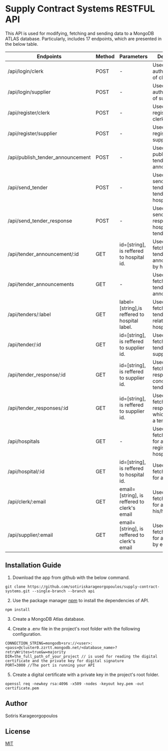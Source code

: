 # Supply Contract Systems RESTFUL API

This API is used for modifying, fetching and sending data to a MongoDB ATLAS database. Particularly, includes 17 endpoints, which are presented in the below table.

Endpoints|Method|Parameters|Description
---|---|---|---
/api/login/clerk|POST|-|Used for authentication of clerk.
/api/login/supplier|POST|-|Used for authentication of supplier.
/api/register/clerk|POST|-|Used for the registration of clerk.
/api/register/supplier|POST|-|Used for the registration of supplier.
/api/publish_tender_announcement|POST|-|Used for the publication of a tender announcement.
/api/send_tender|POST|-|Used for sending tenders a tenderer to hospitals.
/api/send_tender_response|POST|-|Used for sending response a hospital to tenderers.
/api/tender_announcement/:id|GET|id=[string], is reffered to hospital id.|Used for fetching a tender annoucement by hospital id
/api/tender_announcements|GET|-|Used for fetching all tender announcements
/api/tenders/:label|GET|label=[string],is reffered to hospital label.|Used for fetching tenders that are related to a hospital.
/api/tender/:id|GET|id=[string], is reffered to supplier id.|Used for fetching a tender by supplier id.
/api/tender_response/:id|GET|id=[string], is reffered to supplier id.|Used for fetching a response which concerns a tenderer.
/api/tender_responses/:id|GET|id=[string], is reffered to supplier id.|Used for fetching responses which concern a tenderer.
/api/hospitals|GET|-|Used for fetching details for all registered hospitals
/api/hospital/:id|GET|id=[string], is reffered to hospital id.|Used for fetching details for a hospital.
/api/clerk/:email|GET|email=[string], is reffered to clerk's email|Used for fetching details for a clerk by his/her email.
/api/supplier/:email|GET|email=[string], is reffered to clerk's email|Used for fetching details for a supplier by email.



## Installation Guide

1. Download the app from github with the below command.
```
git clone https://github.com/sotiriskarageorgopoulos/supply-contract-systems.git --single-branch --branch api
```

2. Use the package manager [npm](https://www.npmjs.com/) to install the dependencies of API.

```
npm install 
```

3. Create a MongoDB Atlas database.

4. Create a .env file in the project's root folder with the following configuration.
```
CONNECTION_STRING=mongodb+srv://<user>:<pass>@cluster0.zzrtt.mongodb.net/<database_name>?retryWrites=true&w=majority
DIR=the_full_path_of_your_project // is used for reading the digital certificate and the private key for digital signature
PORT=3000 //The port is running your API
```
5. Create a digital certificate with a private key in the project's root folder.
```
openssl req -newkey rsa:4096 -x509 -nodes -keyout key.pem -out certificate.pem 
```
## Author
Sotiris Karageorgopoulos

## License
[MIT](https://choosealicense.com/licenses/mit/)